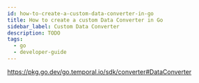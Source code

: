 ```yaml
---
id: how-to-create-a-custom-data-converter-in-go
title: How to create a custom Data Converter in Go
sidebar_label: Custom Data Converter
description: TODO
tags:
  - go
  - developer-guide
---
```


https://pkg.go.dev/go.temporal.io/sdk/converter#DataConverter
